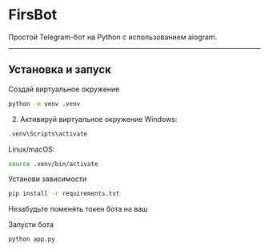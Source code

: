 # FirsBot

Простой Telegram-бот на Python с использованием aiogram.

---

## Установка и запуск

Создай виртуальное окружение

```bash
python -m venv .venv
```
2. Активируй виртуальное окружение
Windows:
```bash
.venv\Scripts\activate
```
Linux/macOS:
```bash
source .venv/bin/activate
```
Установи зависимости
```bash
pip install -r requirements.txt
```

Незабудьте поменять токен бота на ваш

Запусти бота
```bash
python app.py
```
